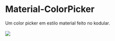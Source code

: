 # Material-ColorPicker
Um color picker em estilo material feito no kodular.
<br><br>
![](https://user-images.githubusercontent.com/69695537/163995911-fdea1c43-59d3-4cc4-a905-bea2f80c6ba9.gif)
